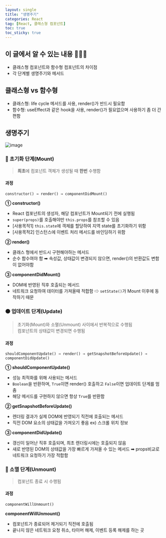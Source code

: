 ```yaml
---
layout: single
title: "생명주기"
categories: React
tag: [React, 클래스형 컴포넌트]
toc: true
toc_sticky: true
---
```


## 이 글에서 알 수 있는 내용 👩🏻‍🏫

- 클래스형 컴포넌트와 함수형 컴포넌트의 차이점
- 각 단계별 생명주기와 메서드

## 클래스형 vs 함수형

- 클래스형: life cycle 메서드를 사용, render()가 반드시 필요함
- 함수형: useEffect과 같은 hook을 사용, render()가 필요없으며 사용하기 좀 더 간편함

## 생명주기

![image](https://user-images.githubusercontent.com/40657327/145533907-f67bf0d7-6243-4337-af98-9854ceb74dda.png)

### 🔴 초기화 단계(Mount)

> **최초**에 컴포넌트 객체가 생성될 때 **한번** 수행함

#### 과정

```
constructor() → render() → componentDidMount()
```

**① constructor()**

- React 컴포넌트의 생성자, 해당 컴포넌트가 Mount되기 전에 실행됨
- `super(props)`를 호출해야만 `this.props`를 참조할 수 있음
- [사용목적1] `this.state`에 객체를 할당하여 지역 state를 초기화하기 위함
- [사용목적2] 인스턴스에 이벤트 처리 메서드를 바인딩하기 위함

**② render()**

- 클래스 형에서 반드시 구현해야하는 메서드
- 순수 함수여야 함 ➡︎ 속성값, 상태값이 변경되지 않으면, render()의 반환값도 변함이 없어야함

**③ componentDidMount()**

- DOM에 반영된 직후 호출되는 메서드
- 네트워크 요청하여 데이터를 가져올때 적합함 ⇨ `setState()`가 Mount 이후에 동작하기 때문

### 🟠 업데이트 단계(Update)

> 초기화(Mount)와 소멸(Unmount) 사이에서 반복적으로 수행됨  
> 컴포넌트의 상태값이 변경되면 수행됨

#### 과정

```
shouldComponentUpdate() → render() → getSnapshotBeforeUpdate() → componentDidUpdate()
```

**① shouldComponentUpdate()**

- 성능 최적화를 위해 사용되는 메서드
- `Boolean`을 반환하며, `True`이면 render() 호출하고 `False`이면 업데이트 단계를 멈춤
- 해당 메서드를 구현하지 않으면 항상 `True`를 반환함

**② getSnapshotBeforeUpdate()**

- 렌더링 결과가 실제 DOM에 반영되기 직전에 호출되는 메서드
- 직전 DOM 요소의 상태값을 가져오기 좋음 ex) 스크롤 위치 정보

**③ componentDidUpdate()**

- 갱신이 일어난 직후 호출되며, 최초 렌더링시에는 호출되지 않음
- 새로 반영된 DOM의 상태값을 가장 빠르게 가져올 수 있는 메서드 ➡︎ props비교로 네트워크 요청하기 가장 적합함

### 🔵 소멸 단계(Unmount)

> 컴포넌트 종료 시 수행됨

#### 과정

```
componentWillUnmount()
```

**componentWillUnmount()**

- 컴포넌트가 종료되어 제거되기 직전에 호출됨
- 끝나지 않은 네트워크 요청 취소, 타이머 해제, 이벤트 등록 해제를 하는 곳
